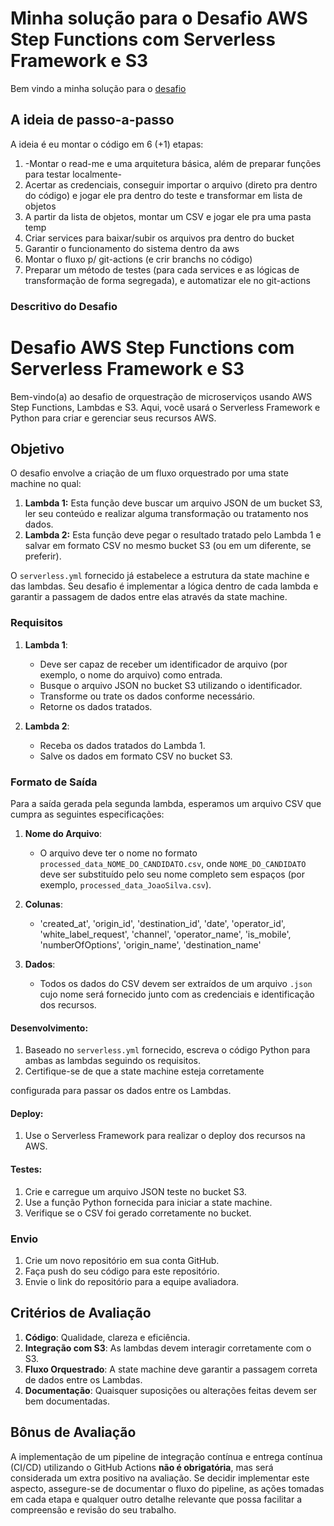 # Minha solução para o Desafio AWS Step Functions com Serverless Framework e S3

Bem vindo a minha solução para o [desafio](https://github.com/ArcaSolucoes/data-embarca-challange-public)

## A ideia de passo-a-passo

A ideia é eu montar o código em 6 (+1) etapas:
1. -Montar o read-me e uma arquitetura básica, além de preparar funções para testar localmente-
2. Acertar as credenciais, conseguir importar o arquivo (direto pra dentro do código) e jogar ele pra dentro do teste e transformar em lista de objetos
3. A partir da lista de objetos, montar um CSV e jogar ele pra uma pasta temp
4. Criar services para baixar/subir os arquivos pra dentro do bucket
5. Garantir o funcionamento do sistema dentro da aws
6. Montar o fluxo p/ git-actions (e crir branchs no código)
7. Preparar um método de testes (para cada services e as lógicas de transformação de forma segregada), e automatizar ele no git-actions


### Descritivo do Desafio

# Desafio AWS Step Functions com Serverless Framework e S3

Bem-vindo(a) ao desafio de orquestração de microserviços usando AWS Step Functions, Lambdas e S3. Aqui, você usará o Serverless Framework e Python para criar e gerenciar seus recursos AWS.



## Objetivo

O desafio envolve a criação de um fluxo orquestrado por uma state machine no qual:

1. **Lambda 1:** Esta função deve buscar um arquivo JSON de um bucket S3, ler seu conteúdo e realizar alguma transformação ou tratamento nos dados.
2. **Lambda 2:** Esta função deve pegar o resultado tratado pelo Lambda 1 e salvar em formato CSV no mesmo bucket S3 (ou em um diferente, se preferir).

O `serverless.yml` fornecido já estabelece a estrutura da state machine e das lambdas. Seu desafio é implementar a lógica dentro de cada lambda e garantir a passagem de dados entre elas através da state machine.

### Requisitos

1. **Lambda 1**:
   - Deve ser capaz de receber um identificador de arquivo (por exemplo, o nome do arquivo) como entrada.
   - Busque o arquivo JSON no bucket S3 utilizando o identificador.
   - Transforme ou trate os dados conforme necessário.
   - Retorne os dados tratados.

2. **Lambda 2**:
   - Receba os dados tratados do Lambda 1.
   - Salve os dados em formato CSV no bucket S3.

### Formato de Saída

Para a saída gerada pela segunda lambda, esperamos um arquivo CSV que cumpra as seguintes especificações:

1. **Nome do Arquivo**:
   - O arquivo deve ter o nome no formato `processed_data_NOME_DO_CANDIDATO.csv`, onde `NOME_DO_CANDIDATO` deve ser substituído pelo seu nome completo sem espaços (por exemplo, `processed_data_JoaoSilva.csv`).

2. **Colunas**:
   - 'created_at', 'origin_id', 'destination_id', 'date', 'operator_id', 'white_label_request', 'channel', 'operator_name', 'is_mobile', 'numberOfOptions', 'origin_name', 'destination_name'

3. **Dados**:
   - Todos os dados do CSV devem ser extraídos de um arquivo `.json` cujo nome será fornecido junto com as credenciais e identificação dos recursos.



#### **Desenvolvimento**:

1. Baseado no `serverless.yml` fornecido, escreva o código Python para ambas as lambdas seguindo os requisitos.
2. Certifique-se de que a state machine esteja corretamente

 configurada para passar os dados entre os Lambdas.

#### **Deploy**:

1. Use o Serverless Framework para realizar o deploy dos recursos na AWS.

#### **Testes**:

1. Crie e carregue um arquivo JSON teste no bucket S3.
2. Use a função Python fornecida para iniciar a state machine.
3. Verifique se o CSV foi gerado corretamente no bucket.

### Envio

1. Crie um novo repositório em sua conta GitHub.
2. Faça push do seu código para este repositório.
3. Envie o link do repositório para a equipe avaliadora.

## Critérios de Avaliação

1. **Código**: Qualidade, clareza e eficiência.
2. **Integração com S3**: As lambdas devem interagir corretamente com o S3.
3. **Fluxo Orquestrado**: A state machine deve garantir a passagem correta de dados entre os Lambdas.
4. **Documentação**: Quaisquer suposições ou alterações feitas devem ser bem documentadas.



## Bônus de Avaliação

A implementação de um pipeline de integração contínua e entrega contínua (CI/CD) utilizando o GitHub Actions **não é obrigatória**, mas será considerada um extra positivo na avaliação. Se decidir implementar este aspecto, assegure-se de documentar o fluxo do pipeline, as ações tomadas em cada etapa e qualquer outro detalhe relevante que possa facilitar a compreensão e revisão do seu trabalho.

